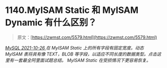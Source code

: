 <!--yml
category: 未分类
date: 0001-01-01 00:00:00
--->

# 1140.MyISAM Static 和 MyISAM Dynamic 有什么区别？

> 原文：[https://zwmst.com/5579.html](https://zwmst.com/5579.html)

   [ *MySQL* ](https://zwmst.com/mysql)*[ <time datetime="2021-10-27T00:46:00+08:00"> 2021-10-26 </time> ](https://zwmst.com/5579.html)  在 MyISAM Static 上的所有字段有固定宽度。动态 MyISAM 表将具有像 TEXT，BLOB 等字段，以适应不同长度的数据类型。点击这里有一套最全阿里面试题总结。
MyISAM Static 在受损情况下更容易恢复。*